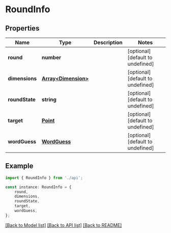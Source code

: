 # RoundInfo


## Properties

Name | Type | Description | Notes
------------ | ------------- | ------------- | -------------
**round** | **number** |  | [optional] [default to undefined]
**dimensions** | [**Array&lt;Dimension&gt;**](Dimension.md) |  | [optional] [default to undefined]
**roundState** | **string** |  | [optional] [default to undefined]
**target** | [**Point**](Point.md) |  | [optional] [default to undefined]
**wordGuess** | [**WordGuess**](WordGuess.md) |  | [optional] [default to undefined]

## Example

```typescript
import { RoundInfo } from './api';

const instance: RoundInfo = {
    round,
    dimensions,
    roundState,
    target,
    wordGuess,
};
```

[[Back to Model list]](../README.md#documentation-for-models) [[Back to API list]](../README.md#documentation-for-api-endpoints) [[Back to README]](../README.md)
